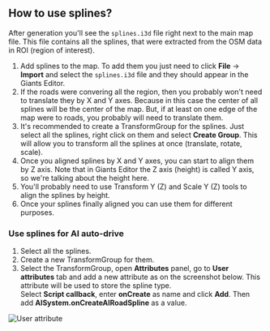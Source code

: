 ## How to use splines?

After generation you'll see the `splines.i3d` file right next to the main map file. This file contains all the splines, that were extracted from the OSM data in ROI (region of interest).  

1. Add splines to the map. To add them you just need to click **File** -> **Import** and select the `splines.i3d` file and they should appear in the Giants Editor.
2. If the roads were convering all the region, then you probably won't need to translate they by X and Y axes. Because in this case the center of all splines will be the center of the map. But, if at least on one edge of the map were to roads, you probably will need to translate them.
3. It's recommended to create a TransformGroup for the splines. Just select all the splines, right click on them and select **Create Group**. This will allow you to transform all the splines at once (translate, rotate, scale).
4. Once you aligned splines by X and Y axes, you can start to align them by Z axis. Note that in Giants Editor the Z axis (height) is called Y axis, so we're talking about the height here.
5. You'll probably need to use Transform Y (Z) and Scale Y (Z) tools to align the splines by height.
6. Once your splines finally aligned you can use them for different purposes.

### Use splines for AI auto-drive

1. Select all the splines.
2. Create a new TransformGroup for them.
3. Select the TransformGroup, open **Attributes** panel, go to **User attributes** tab and add a new attribute as on the screenshot below. This attribute will be used to store the spline type.  
Select **Script callback**, enter **onCreate** as name and click **Add**. Then add **AISystem.onCreateAIRoadSpline** as a value.

![User attribute](https://github.com/user-attachments/assets/7602f8ff-bcbe-4abc-b360-487f0b6a6d55)